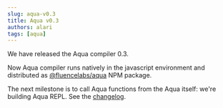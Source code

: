 ```yaml
---
slug: aqua-v0.3
title: Aqua v0.3
authors: alari
tags: [aqua]
---
```


We have released the Aqua compiler 0.3. 

Now Aqua compiler runs natively in the javascript environment and distributed as [@fluencelabs/aqua](https://www.npmjs.com/package/@fluencelabs/aqua) NPM package. 

The next milestone is to call Aqua functions from the Aqua itself: we're building Aqua REPL.
See the [changelog](https://doc.fluence.dev/aqua-book/changelog#0.3.0-september-8-2021).